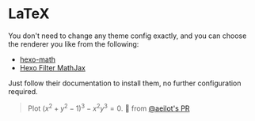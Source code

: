 # LaTeX

You don't need to change any theme config exactly, and you can choose the renderer you like from the following:

- [hexo-math](https://github.com/hexojs/hexo-math)
- [Hexo Filter MathJax](https://github.com/next-theme/hexo-filter-mathjax)

Just follow their documentation to install them, no further configuration required.

> Plot $(x^2 + y^2 -1)^3 -x^2 y^3 = 0$. 💖 from [@aeilot's PR](https://github.com/MrWillCom/hexo-theme-cupertino/pull/9) 
